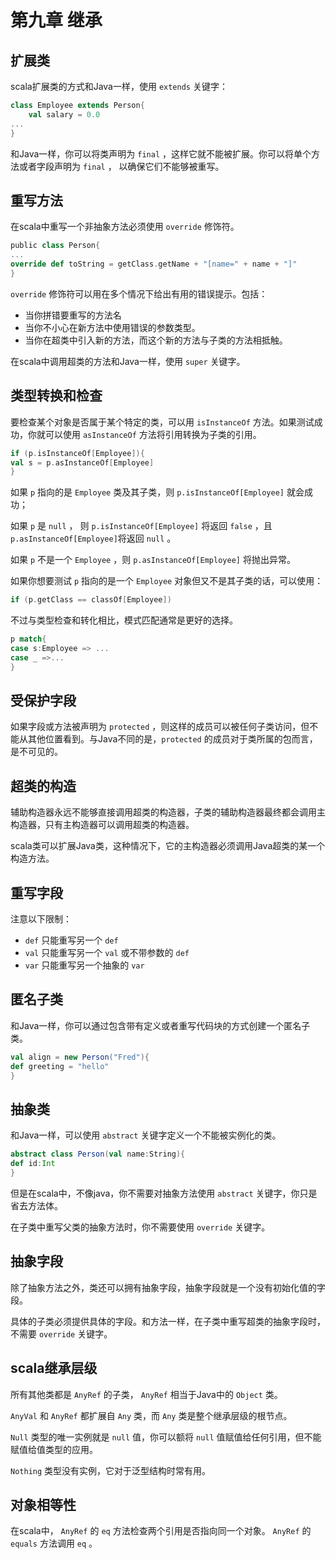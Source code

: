# 第九章 继承

## 扩展类

scala扩展类的方式和Java一样，使用 `extends` 关键字：

```scala
class Employee extends Person{
    val salary = 0.0
...
}
```

和Java一样，你可以将类声明为 `final` ，这样它就不能被扩展。你可以将单个方法或者字段声明为 `final` ， 以确保它们不能够被重写。

## 重写方法

在scala中重写一个非抽象方法必须使用 `override` 修饰符。

```scala
public class Person{
...
override def toString = getClass.getName + "[name=" + name + "]"
}
```

`override` 修饰符可以用在多个情况下给出有用的错误提示。包括：

- 当你拼错要重写的方法名
- 当你不小心在新方法中使用错误的参数类型。
- 当你在超类中引入新的方法，而这个新的方法与子类的方法相抵触。

在scala中调用超类的方法和Java一样，使用 `super` 关键字。

## 类型转换和检查

要检查某个对象是否属于某个特定的类，可以用 `isInstanceOf` 方法。如果测试成功，你就可以使用 `asInstanceOf` 方法将引用转换为子类的引用。

```scala
if (p.isInstanceOf[Employee]){
val s = p.asInstanceOf[Employee]
}
```

如果 `p` 指向的是 `Employee` 类及其子类，则 `p.isInstanceOf[Employee]` 就会成功；

如果 `p` 是 `null` ， 则 `p.isInstanceOf[Employee]` 将返回 `false` ，且 `p.asInstanceOf[Employee]`将返回 `null` 。

如果 `p` 不是一个 `Employee` ，则 `p.asInstanceOf[Employee]` 将抛出异常。

如果你想要测试 `p` 指向的是一个 `Employee` 对象但又不是其子类的话，可以使用：

```scala
if (p.getClass == classOf[Employee])
```

不过与类型检查和转化相比，模式匹配通常是更好的选择。

```scala
p match{
case s:Employee => ...
case _ =>...
}
```

## 受保护字段

如果字段或方法被声明为 `protected` ，则这样的成员可以被任何子类访问，但不能从其他位置看到。与Java不同的是，`protected` 的成员对于类所属的包而言，是不可见的。

## 超类的构造

辅助构造器永远不能够直接调用超类的构造器，子类的辅助构造器最终都会调用主构造器，只有主构造器可以调用超类的构造器。

scala类可以扩展Java类，这种情况下，它的主构造器必须调用Java超类的某一个构造方法。

## 重写字段

注意以下限制：

- `def` 只能重写另一个 `def`
- `val` 只能重写另一个 `val` 或不带参数的 `def`
- `var` 只能重写另一个抽象的 `var`

## 匿名子类

和Java一样，你可以通过包含带有定义或者重写代码块的方式创建一个匿名子类。

```scala
val align = new Person("Fred"){
def greeting = "hello"
}
```

## 抽象类

和Java一样，可以使用 `abstract` 关键字定义一个不能被实例化的类。

```scala
abstract class Person(val name:String){
def id:Int
}
```

但是在scala中，不像java，你不需要对抽象方法使用 `abstract` 关键字，你只是省去方法体。

在子类中重写父类的抽象方法时，你不需要使用 `override` 关键字。

## 抽象字段

除了抽象方法之外，类还可以拥有抽象字段，抽象字段就是一个没有初始化值的字段。

具体的子类必须提供具体的字段。和方法一样，在子类中重写超类的抽象字段时，不需要 `override` 关键字。

## scala继承层级

所有其他类都是 `AnyRef` 的子类， `AnyRef` 相当于Java中的 `Object` 类。

`AnyVal` 和 `AnyRef` 都扩展自 `Any` 类，而 `Any` 类是整个继承层级的根节点。

`Null` 类型的唯一实例就是 `null` 值，你可以额将 `null` 值赋值给任何引用，但不能赋值给值类型的应用。

`Nothing` 类型没有实例，它对于泛型结构时常有用。

## 对象相等性

在scala中， `AnyRef` 的 `eq` 方法检查两个引用是否指向同一个对象。 `AnyRef` 的 `equals` 方法调用 `eq` 。